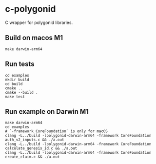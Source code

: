 # c-polygonid

C wrapper for polygonid libraries.

## Build on macos M1

```shell
make darwin-arm64
```

## Run tests

```shell
cd examples
mkdir build
cd build
cmake ..
cmake --build .
make test
```

## Run example on Darwin M1

```shell
make darwin-arm64
cd examples
# `-framework CoreFoundation` is only for macOS
clang -L../build -lpolygonid-darwin-arm64 -framework CoreFoundation auth_v2_inputs.c && ./a.out
clang -L../build -lpolygonid-darwin-arm64 -framework CoreFoundation calculate_genesis_id.c && ./a.out
clang -L../build -lpolygonid-darwin-arm64 -framework CoreFoundation create_claim.c && ./a.out
```

